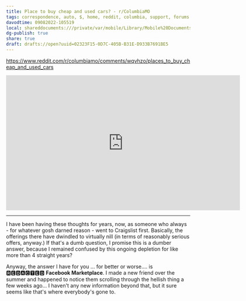 ```yaml
---
title: Place to buy cheap and used cars? - r/ColumbiaMO
tags: correspondence, auto, $, home, reddit, columbia, support, forums
davodtime: 09082022-105519
local: shareddocuments:///private/var/mobile/Library/Mobile%20Documents/iCloud~md~obsidian/Documents/OBSHIDDIAN/drafts/02323F15-0D7C-405B-B31E-D933B7691BE5.md
dg-publish: true
share: true
draft: drafts://open?uuid=02323F15-0D7C-405B-B31E-D933B7691BE5
---
```


https://www.reddit.com/r/columbiamo/comments/wqvhzo/places_to_buy_cheap_and_used_cars


<iframe id="reddit-embed" src="https://www.redditmedia.com/r/columbiamo/comments/wqvhzo/places_to_buy_cheap_and_used_cars/ikwee8w/?depth=2&amp;showmore=false&amp;embed=true&amp;showtitle=true&amp;context=1&amp;showmedia=false" sandbox="allow-scripts allow-same-origin allow-popups" style="border: none;" height="369" width="640" scrolling="no"></iframe>

---

I have been having these thoughts for years, now, as someone who always - for whatever gosh darned reason - went to Craigslist first. Basically, the offerings there have dwindled to virtually nill (in terms of reasonably serious offers, anyway.) If that's a dumb question, I promise this is a dumber answer, because I remained confused by this ongoing depletion for like more than 4 straight years? 

Anyway, the answer I have for you ... for better or worse.... is 🆁🅴🅳🅰🅲🆃🅴🅳 **Facebook Marketplace**. I made a new friend over the summer and happened to notice them scrolling through the hellish thing a few weeks ago... I haven't any new information beyond that, but it sure seems like that's where everybody's gone to.